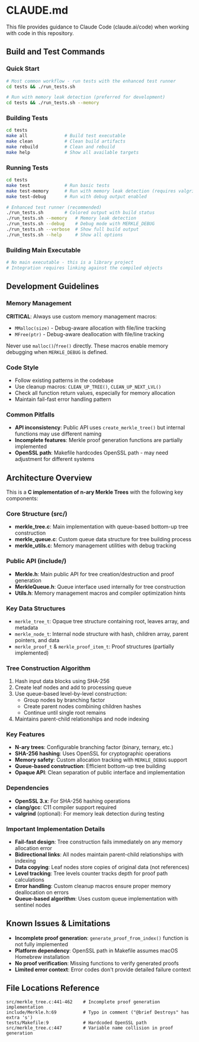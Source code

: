 # CLAUDE.md

This file provides guidance to Claude Code (claude.ai/code) when working with code in this repository.

## Build and Test Commands

### Quick Start
```bash
# Most common workflow - run tests with the enhanced test runner
cd tests && ./run_tests.sh

# Run with memory leak detection (preferred for development)
cd tests && ./run_tests.sh --memory
```

### Building Tests
```bash
cd tests
make all              # Build test executable
make clean            # Clean build artifacts
make rebuild          # Clean and rebuild
make help             # Show all available targets
```

### Running Tests
```bash
cd tests
make test             # Run basic tests
make test-memory      # Run with memory leak detection (requires valgrind)
make test-debug       # Run with debug output enabled

# Enhanced test runner (recommended)
./run_tests.sh        # Colored output with build status
./run_tests.sh --memory   # Memory leak detection
./run_tests.sh --debug    # Debug mode with MERKLE_DEBUG
./run_tests.sh --verbose  # Show full build output
./run_tests.sh --help     # Show all options
```

### Building Main Executable
```bash
# No main executable - this is a library project
# Integration requires linking against the compiled objects
```

## Development Guidelines

### Memory Management
**CRITICAL**: Always use custom memory management macros:
- `MMalloc(size)` - Debug-aware allocation with file/line tracking
- `MFree(ptr)` - Debug-aware deallocation with file/line tracking

Never use `malloc()`/`free()` directly. These macros enable memory debugging when `MERKLE_DEBUG` is defined.

### Code Style
- Follow existing patterns in the codebase
- Use cleanup macros: `CLEAN_UP_TREE()`, `CLEAN_UP_NEXT_LVL()`
- Check all function return values, especially for memory allocation
- Maintain fail-fast error handling pattern

### Common Pitfalls
- **API inconsistency**: Public API uses `create_merkle_tree()` but internal functions may use different naming
- **Incomplete features**: Merkle proof generation functions are partially implemented
- **OpenSSL path**: Makefile hardcodes OpenSSL path - may need adjustment for different systems

## Architecture Overview

This is a **C implementation of n-ary Merkle Trees** with the following key components:

### Core Structure (src/)
- **merkle_tree.c**: Main implementation with queue-based bottom-up tree construction
- **merkle_queue.c**: Custom queue data structure for tree building process  
- **merkle_utils.c**: Memory management utilities with debug tracking

### Public API (include/)
- **Merkle.h**: Main public API for tree creation/destruction and proof generation
- **MerkleQueue.h**: Queue interface used internally for tree construction
- **Utils.h**: Memory management macros and compiler optimization hints

### Key Data Structures
- `merkle_tree_t`: Opaque tree structure containing root, leaves array, and metadata
- `merkle_node_t`: Internal node structure with hash, children array, parent pointers, and data
- `merkle_proof_t` & `merkle_proof_item_t`: Proof structures (partially implemented)

### Tree Construction Algorithm
1. Hash input data blocks using SHA-256
2. Create leaf nodes and add to processing queue
3. Use queue-based level-by-level construction:
   - Group nodes by branching factor
   - Create parent nodes combining children hashes
   - Continue until single root remains
4. Maintains parent-child relationships and node indexing

### Key Features
- **N-ary trees**: Configurable branching factor (binary, ternary, etc.)
- **SHA-256 hashing**: Uses OpenSSL for cryptographic operations
- **Memory safety**: Custom allocation tracking with `MERKLE_DEBUG` support
- **Queue-based construction**: Efficient bottom-up tree building
- **Opaque API**: Clean separation of public interface and implementation

### Dependencies
- **OpenSSL 3.x**: For SHA-256 hashing operations
- **clang/gcc**: C11 compiler support required
- **valgrind** (optional): For memory leak detection during testing

### Important Implementation Details
- **Fail-fast design**: Tree construction fails immediately on any memory allocation error
- **Bidirectional links**: All nodes maintain parent-child relationships with indexing
- **Data copying**: Leaf nodes store copies of original data (not references)
- **Level tracking**: Tree levels counter tracks depth for proof path calculations
- **Error handling**: Custom cleanup macros ensure proper memory deallocation on errors
- **Queue-based algorithm**: Uses custom queue implementation with sentinel nodes

## Known Issues & Limitations

- **Incomplete proof generation**: `generate_proof_from_index()` function is not fully implemented
- **Platform dependency**: OpenSSL path in Makefile assumes macOS Homebrew installation
- **No proof verification**: Missing functions to verify generated proofs
- **Limited error context**: Error codes don't provide detailed failure context

## File Locations Reference

```
src/merkle_tree.c:441-462    # Incomplete proof generation implementation
include/Merkle.h:69          # Typo in comment ("@brief Destroys" has extra 's')
tests/Makefile:9             # Hardcoded OpenSSL path
src/merkle_tree.c:447        # Variable name collision in proof generation
```